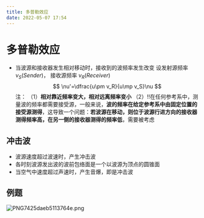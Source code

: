 ```yaml
---
title: 多普勒效应
date: 2022-05-07 17:54
---
```

# 多普勒效应
* 当波源和接收器发生相对移动时，接收到的波频率发生改变
设发射源频率 $\nu_S(Sender)$， 接收源频率 $\nu_R(Receiver)$
$$
\nu'=\dfrac{u\pm v_R}{u\mp v_S}\nu
$$
注：
（1）**相对靠近频率变大，相对远离频率变小**
（2）‼️在任何参考系中，测量波的频率都需要接受源，一般来说，**波的频率在给定参考系中由固定位置的接受源测得**，这导致一个问题：**若波源在移动，则位于波源行进方向的接收器测得频率高，在另一侧的接收器测得的频率低**，需要被考虑
## 冲击波
* 波源速度超过波速时，产生冲击波
* 各时刻波源发出波的波前包络面是一个以波源为顶点的圆锥面
* 当空气中速度超过声速时，产生音爆，即是冲击波
## 例题
![PNG7425daeb5113764e.png](http://image.tjzfile.xyz/images/2022/05/07/PNG7425daeb5113764e.png)
